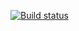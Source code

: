 [![Build status](https://ci.appveyor.com/api/projects/status/tg64s7llarqak9q3?svg=true)](https://ci.appveyor.com/project/NataliaGracheva/aqa-2-3-2)


